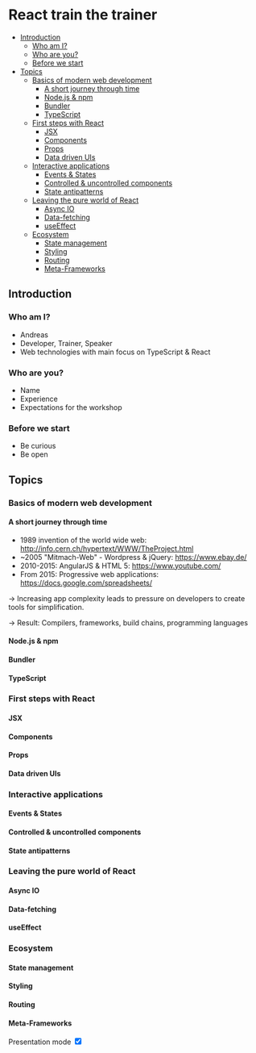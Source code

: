 <div class="break"></div>

# React train the trainer

- [Introduction](#introduction)
  - [Who am I?](#who-am-i)
  - [Who are you?](#who-are-you)
  - [Before we start](#before-we-start)
- [Topics](#topics)
  - [Basics of modern web development](#basics-of-modern-web-development)
    - [A short journey through time](#a-short-journey-through-time)
    - [Node.js \& npm](#nodejs--npm)
    - [Bundler](#bundler)
    - [TypeScript](#typescript)
  - [First steps with React](#first-steps-with-react)
    - [JSX](#jsx)
    - [Components](#components)
    - [Props](#props)
    - [Data driven UIs](#data-driven-uis)
  - [Interactive applications](#interactive-applications)
    - [Events \& States](#events--states)
    - [Controlled \& uncontrolled components](#controlled--uncontrolled-components)
    - [State antipatterns](#state-antipatterns)
  - [Leaving the pure world of React](#leaving-the-pure-world-of-react)
    - [Async IO](#async-io)
    - [Data-fetching](#data-fetching)
    - [useEffect](#useeffect)
  - [Ecosystem](#ecosystem)
    - [State management](#state-management)
    - [Styling](#styling)
    - [Routing](#routing)
    - [Meta-Frameworks](#meta-frameworks)

<div class="break"></div>

## Introduction

<div class="break"></div>

### Who am I?

- Andreas
- Developer, Trainer, Speaker
- Web technologies with main focus on TypeScript & React

<div class="break"></div>

### Who are you?

- Name
- Experience
- Expectations for the workshop

<div class="break"></div>

### Before we start

- Be curious
- Be open

<div class="break"></div>

## Topics

### Basics of modern web development

<div class="break"></div>

#### A short journey through time

- 1989 invention of the world wide web: http://info.cern.ch/hypertext/WWW/TheProject.html
- ~2005 "Mitmach-Web" - Wordpress & jQuery: https://www.ebay.de/
- 2010-2015: AngularJS & HTML 5: https://www.youtube.com/
- From 2015: Progressive web applications: https://docs.google.com/spreadsheets/

→ Increasing app complexity leads to pressure on developers to create tools for simplification.

→ Result: Compilers, frameworks, build chains, programming languages

<div class="break"></div>

#### Node.js & npm

#### Bundler

#### TypeScript

### First steps with React

#### JSX

#### Components

#### Props

#### Data driven UIs

### Interactive applications

#### Events & States

#### Controlled & uncontrolled components

#### State antipatterns

### Leaving the pure world of React

#### Async IO

#### Data-fetching

#### useEffect

### Ecosystem

#### State management

#### Styling

#### Routing

#### Meta-Frameworks

<label id="presentation-mode">Presentation mode <input type="checkbox" checked> </label>

<link rel="stylesheet" href="./README.css">
<script src="./README.js"></script>
